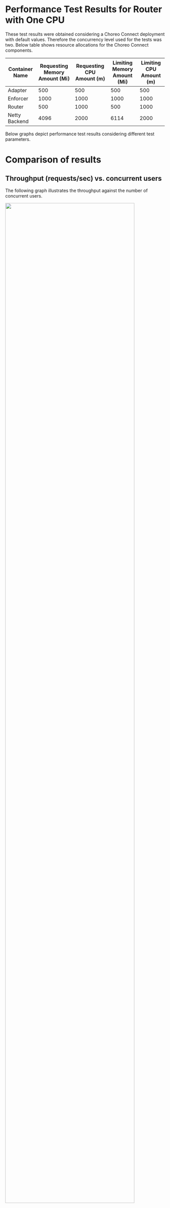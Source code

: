 # Performance Test Results for Router with One CPU

These test results were obtained considering a Choreo Connect deployment with default values. Therefore the concurrency level used for the tests was two. Below table shows resource allocations for the Choreo Connect components.

<table>
<thead>
  <tr>
    <th>Container Name</th>
    <th>Requesting Memory Amount (Mi)</th>
    <th>Requesting CPU Amount (m)</th>
    <th>Limiting Memory Amount (Mi)</th>
    <th>Limiting CPU Amount (m)</th>
  </tr>
</thead>
<tbody>
  <tr>
    <td>Adapter</td>
    <td>500</td>
    <td>500</td>
    <td>500</td>
    <td>500</td>
  </tr>
  <tr>
    <td>Enforcer</td>
    <td>1000</td>
    <td>1000</td>
    <td>1000</td>
    <td>1000</td>
  </tr>
  <tr>
    <td>Router</td>
    <td>500</td>
    <td>1000</td>
    <td>500</td>
    <td>1000</td>
  </tr>
  <tr>
    <td>Netty Backend</td>
    <td>4096</td>
    <td>2000</td>
    <td>6114</td>
    <td>2000</td>
  </tr>
</tbody>
</table>

 Below graphs depict performance test results considering different test parameters.

# Comparison of results

## Throughput (requests/sec) vs. concurrent users
The following graph illustrates the throughput against the number of concurrent users.

<a href="{{base_path}}/assets/img/deploy/mgw/performance-test/throughput-110-1cpu.png"><img src="{{base_path}}/assets/img/deploy/mgw/performance-test/throughput-110-1cpu.png" width="90%" ></a>

**Key observations:**

- More concurrent users mean more requests to the Choreo Connect. For a given payload size, Choreo Connect provides a most likely consistent throughput level. But for large payload sizes you will get a low throughput value when compared to the small payload sizes.

## Average Response time (ms) vs. concurrent users

Backend delay is assigned as zero milliseconds when obtaining test results. The below graph shows how response time varied for different concurrent user counts. Also, the same graph shows the impact of the payload size considering the same two parameters.

<a href="{{base_path}}/assets/img/deploy/mgw/performance-test/response-time-110-1cpu.png"><img src="{{base_path}}/assets/img/deploy/mgw/performance-test/response-time-110-1cpu.png" width="90%" ></a>

**Key observations:**

- When increasing concurrent users for given payload size, Choreo Connect consumes steady growth for the response time. But when considering the same user count for large payloads, response time is high compared to the small payloads.

## Response time percentiles vs. concurrent users

Below graphs show 90th, 95th, and 99th Response Time percentiles for 0ms backend delay. This is useful to measure the percentage of requests that exceeded the response time value for a given percentile. A percentile can also tell the percentage of requests completed below the particular response time value.

<a href="{{base_path}}/assets/img/deploy/mgw/performance-test/percentiles-110-1cpu.png"><img src="{{base_path}}/assets/img/deploy/mgw/performance-test/percentiles-110-1cpu.png" width="90%" ></a>

Data relevant to the test scenarios listed in the below table.

|Concurrent Users|Message Size (Bytes)|Total requests|Average Response Time (ms)|Throughput (Requests/sec)|Error %|Error Count|Little's law verification|90th Percentile of Response Time (ms)|95th Percentile of Response Time (ms)|99th Percentile of Response Time (ms)|
|----------------|--------------------|--------------|--------------------------|-------------------------|-------|-----------|-------------------------|-------------------------------------|-------------------------------------|-------------------------------------|
|10              |50B                 |2073910       |3                         |2303.8                   |0      |0          |6.9114                   |5                                    |5                                    |8                                    |
|50              |50B                 |2709454       |16                        |3010.2                   |0      |0          |48.1632                  |52                                   |56                                   |60                                   |
|100             |50B                 |2774645       |31                        |3082.4                   |0      |0          |95.5544                  |68                                   |70                                   |75                                   |
|200             |50B                 |2763400       |64                        |3069.1                   |0      |0          |196.4224                 |101                                  |105                                  |149                                  |
|500             |50B                 |2785153       |160                       |3093.3                   |0      |0          |494.928                  |197                                  |203                                  |254                                  |
|1000            |50B                 |2751126       |326                       |3055.3                   |0      |0          |996.0278                 |380                                  |389                                  |408                                  |
|10              |1KiB                |2091911       |3                         |2323.7                   |0      |0          |6.9711                   |5                                    |5                                    |8                                    |
|50              |1KiB                |2793064       |15                        |3102.9                   |0      |0          |46.5435                  |51                                   |55                                   |59                                   |
|100             |1KiB                |2843694       |31                        |3158.8                   |0      |0          |97.9228                  |66                                   |69                                   |73                                   |
|200             |1KiB                |3665465       |62                        |3162.9                   |0      |0          |196.0998                 |88                                   |91                                   |98                                   |
|500             |1KiB                |2853269       |157                       |3168.8                   |0      |0          |497.5016                 |194                                  |200                                  |220                                  |
|1000            |1KiB                |2837340       |316                       |3149.5                   |0      |0          |995.242                  |371                                  |382                                  |402                                  |
|10              |10KiB               |1813196       |4                         |2014                     |0      |0          |8.056                    |5                                    |6                                    |9                                    |
|50              |10KiB               |2292107       |19                        |2546.3                   |0      |0          |48.3797                  |55                                   |58                                   |63                                   |
|100             |10KiB               |2283122       |38                        |2532.6                   |0      |0          |96.2388                  |72                                   |75                                   |81                                   |
|200             |10KiB               |2325698       |76                        |2583.4                   |0      |0          |196.3384                 |102                                  |107                                  |150                                  |
|500             |10KiB               |2389789       |187                       |2654.5                   |0      |0          |496.3915                 |222                                  |251                                  |275                                  |
|1000            |10KiB               |2446750       |367                       |2717.2                   |0      |0          |997.2124                 |416                                  |439                                  |481                                  |
|10              |100KiB              |1039416       |8                         |1154.6                   |0      |0          |9.2368                   |11                                   |13                                   |17                                   |
|50              |100KiB              |1202718       |36                        |1336.1                   |0      |0          |48.0996                  |60                                   |68                                   |83                                   |
|100             |100KiB              |1225628       |72                        |1361.4                   |0      |0          |98.0208                  |109                                  |117                                  |140                                  |
|200             |100KiB              |1166856       |153                       |1296.1                   |0      |0          |198.3033                 |214                                  |232                                  |271                                  |
|500             |100KiB              |1619551       |365                       |1349.1                   |0      |0          |492.4215                 |363                                  |446                                  |473                                  |
|1000            |100KiB              |1167844       |770                       |1296.6                   |0      |0          |998.382                  |863                                  |897                                  |979                                  |
